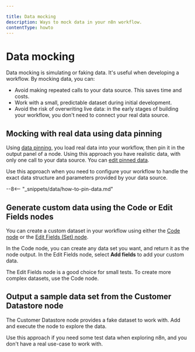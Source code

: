 ```yaml
---

title: Data mocking
description: Ways to mock data in your n8n workflow.
contentType: howto
---
```


# Data mocking

Data mocking is simulating or faking data. It's useful when developing a workflow. By mocking data, you can:

- Avoid making repeated calls to your data source. This saves time and costs.
- Work with a small, predictable dataset during initial development.
- Avoid the risk of overwriting live data: in the early stages of building your workflow, you don't need to connect your real data source.


## Mocking with real data using data pinning

Using [data pinning](/data/data-pinning.md), you load real data into your workflow, then pin it in the output panel of a node. Using this approach you have realistic data, with only one call to your data source. You can [edit pinned data](/data/data-editing.md).

Use this approach when you need to configure your workflow to handle the exact data structure and parameters provided by your data source.

--8<-- "_snippets/data/how-to-pin-data.md"


## Generate custom data using the Code or Edit Fields nodes

You can create a custom dataset in your workflow using either the [Code node](/integrations/builtin/core-nodes/n8n-nodes-base.code/index.md) or the [Edit Fields (Set) node](/integrations/builtin/core-nodes/n8n-nodes-base.set.md).

In the Code node, you can create any data set you want, and return it as the node output. In the Edit Fields node, select **Add fields** to add your custom data.

The Edit Fields node is a good choice for small tests. To create more complex datasets, use the Code node.

## Output a sample data set from the Customer Datastore node

The Customer Datastore node provides a fake dataset to work with. Add and execute the node to explore the data.

Use this approach if you need some test data when exploring n8n, and you don't have a real use-case to work with.
